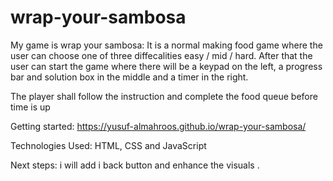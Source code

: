 # wrap-your-sambosa
My game is wrap your sambosa:
It is a normal making food game where the user can choose one of three diffecalities 
easy / mid / hard. After that the user can start the game where there will be a keypad on the left, 
a progress bar and solution box in the middle and a timer in the right.

The player shall follow the instruction and complete the food queue before time is up

Getting started: https://yusuf-almahroos.github.io/wrap-your-sambosa/

Technologies Used: HTML, CSS and JavaScript

Next steps: i will add i back button and enhance the visuals 
.
